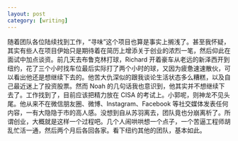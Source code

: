 ```yaml
---
layout: post
category: [writing]
---
```


随着团队各位陆续找到工作，“寻味”这个项目也算是事实上搁浅了。甚至我怀疑，其实有些人在项目伊始只是期待着在简历上增添关于创业的浓烈一笔，然后仰此在面试中加点谈资。前几天去布鲁克林打球，Richard 开着豪车从老远的新泽西开到纽约，花了三个小时找车位最后实际打了两个小时的球，又因为疲惫速速散伙，可以看出他还是想继续下去的。他苦大仇深似的跟我谈论生活状态多么糟糕，以及自己最近迷上了投资股票。然而 Noah 的几句话我也意识到，他其实并不想继续下去了。工作找到了，目前应该把精力放在 CISA 的考试上。小郭呢，则神龙不见头尾。他从来不在微信朋友圈、微博、Instagram、Facebook 等社交媒体发表任何内容，一有大隐隐于市的高人感。没想到自从苏羽离去，团队竟也分崩离析了。所谓创业，大概就是这样一个过程吧。几个人闹哄哄想一个点子，一个苦逼工程师胡乱忙活一通，然后两个月后各回各家。看下纽约其他的团队，基本如此。
